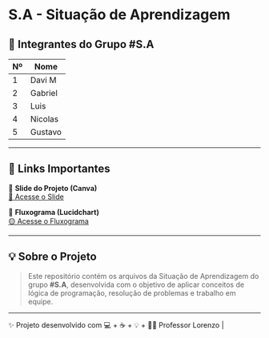 # S.A - Situação de Aprendizagem 

## 👥 Integrantes do Grupo #S.A

| Nº | Nome       |
|----|------------|
| 1  | Davi M     |
| 2  | Gabriel    |
| 3  | Luis       |
| 4  | Nicolas    |
| 5  | Gustavo    |

---

## 📑 Links Importantes

🔗 **Slide do Projeto (Canva)**  
[🔵 Acesse o Slide](https://www.canva.com/design/DAGsESKSEEU/i_eI8_y_N-sglFZcOpSOzg/edit?utm_content=DAGsESKSEEU&utm_campaign=designshare&utm_medium=link2&utm_source=sharebutton)

🔗 **Fluxograma (Lucidchart)**  
[🟡 Acesse o Fluxograma](https://lucid.app/lucidchart/65c78551-58d0-47dc-96ce-5bf8208b1f1e/edit?view_items=EFsus_MKGt1J&invitationId=inv_0c70e0e3-ed66-4213-8ee0-0b263150c088)

---

## 💡 Sobre o Projeto

> Este repositório contém os arquivos da Situação de Aprendizagem do grupo **#S.A**, desenvolvida com o objetivo de aplicar conceitos de lógica de programação, resolução de problemas e trabalho em equipe.

---

✨ Projeto desenvolvido com 💻 + ☕ + 💡  + 👨‍🏫 Professor Lorenzo |
